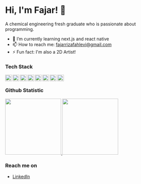 # Hi, I'm Fajar! 👋

A chemical engineering fresh graduate who is passionate about programming.

- 🌱 I’m currently learning next.js and react native
- 📫 How to reach me: fajarrizafahlevi@gmail.com
- ⚡ Fun fact: I'm also a 2D Artist!

### Tech Stack
<a href="#"><img align="left" alt="HTML" title="HTML" height="21px" src="https://upload.wikimedia.org/wikipedia/commons/3/38/HTML5_Badge.svg" /></a>
<a href="#"><img align="left" alt="CSS" title="CSS" height="21px" src="https://upload.wikimedia.org/wikipedia/commons/6/62/CSS3_logo.svg" /></a>
<a href="#"><img align="left" alt="JavaScript" title="JavaScript" height="21px" src="https://upload.wikimedia.org/wikipedia/commons/9/99/Unofficial_JavaScript_logo_2.svg" /></a>
<a href="#"><img align="left" alt="TypeScript" title="TypeScript" height="21px" src="https://upload.wikimedia.org/wikipedia/commons/4/4c/Typescript_logo_2020.svg" /></a>
<a href="#"><img align="left" alt="React" title="React" height="21px" src="https://upload.wikimedia.org/wikipedia/commons/a/a7/React-icon.svg" /></a>
<a href="#"><img align="left" alt="Redux" title="Redux" height="21px" src="https://cdn.worldvectorlogo.com/logos/redux.svg" /></a>
<a href="#"><img align="left" alt="Bootstrap" title="Bootstrap" height="21px" src="https://upload.wikimedia.org/wikipedia/commons/b/b2/Bootstrap_logo.svg" /></a>
<a href="#"><img align="left" alt="Tailwind CSS" title="Tailwind CSS" height="21px" src="https://upload.wikimedia.org/wikipedia/commons/d/d5/Tailwind_CSS_Logo.svg" /></a>
<br>
  
### Github Statistic
<p align="left">
  <a href="https://github.com/fajarrizafahlevi">
    <img height="180em" src="https://github-readme-stats-eight-theta.vercel.app/api?username=fajarrizafahlevi&show_icons=true&theme=algolia&include_all_commits=true&count_private=true"/>
    <img height="180em" src="https://github-readme-stats-eight-theta.vercel.app/api/top-langs/?username=fajarrizafahlevi&layout=compact&langs_count=8&theme=algolia"/>
  </a>
</p>

### Reach me on
- <a href="https://linkedin.com/in/fajarrizafahlevi/">LinkedIn</a>
